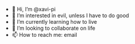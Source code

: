 - 👋 Hi, I’m @xavi-pi
- 👀 I’m interested in evil, unless I have to do good
- 🌱 I’m currently learning how to live
- 💞️ I’m looking to collaborate on life
- 📫 How to reach me: email

<!---
xavi-pi/xavi-pi is a ✨ special ✨ repository because its `README.md` (this file) appears on your GitHub profile.
You can click the Preview link to take a look at your changes.
--->
